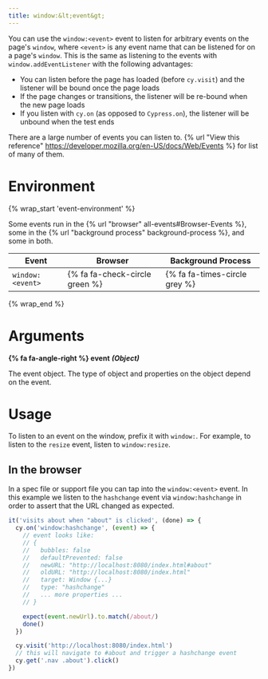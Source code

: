 ```yaml
---
title: window:&lt;event&gt;
---
```


You can use the `window:<event>` event to listen for arbitrary events on the page's `window`, where `<event>` is any event name that can be listened for on a page's `window`. This is the same as listening to the events with `window.addEventListener` with the following advantages:

* You can listen before the page has loaded (before `cy.visit`) and the listener will be bound once the page loads
* If the page changes or transitions, the listener will be re-bound when the new page loads
* If you listen with `cy.on` (as opposed to `Cypress.on`), the listener will be unbound when the test ends

There are a large number of events you can listen to. {% url "View this reference" https://developer.mozilla.org/en-US/docs/Web/Events %} for list of many of them.

# Environment

{% wrap_start 'event-environment' %}

Some events run in the {% url "browser" all-events#Browser-Events %}, some in the {% url "background process" background-process %}, and some in both.

Event | Browser | Background Process
--- | --- | ---
`window:<event>` | {% fa fa-check-circle green %} | {% fa fa-times-circle grey %}

{% wrap_end %}

# Arguments

**{% fa fa-angle-right %} event** ***(Object)***

The event object. The type of object and properties on the object depend on the event.

# Usage

To listen to an event on the window, prefix it with `window:`. For example, to listen to the `resize` event, listen to `window:resize`.

## In the browser

In a spec file or support file you can tap into the `window:<event>` event. In this example we listen to the `hashchange` event via `window:hashchange` in order to assert that the URL changed as expected.

```javascript
it('visits about when "about" is clicked', (done) => {
  cy.on('window:hashchange', (event) => {
    // event looks like:
    // {
    //   bubbles: false
    //   defaultPrevented: false
    //   newURL: "http://localhost:8080/index.html#about"
    //   oldURL: "http://localhost:8080/index.html"
    //   target: Window {...}
    //   type: "hashchange"
    //   ... more properties ...
    // }

    expect(event.newUrl).to.match(/about/)
    done()
  })

  cy.visit('http://localhost:8080/index.html')
  // this will navigate to #about and trigger a hashchange event
  cy.get('.nav .about').click()
})
```
